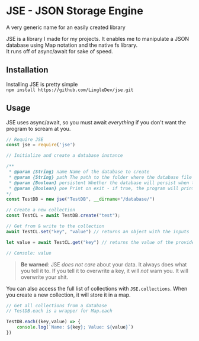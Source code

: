 # JSE - JSON Storage Engine
A very generic name for an easily created library  
  
JSE is a library I made for my projects. It enables me to manipulate a JSON database using Map notation and the native fs library.  
It runs off of async/await for sake of speed.

## Installation 

Installing JSE is pretty simple  
`npm install https://github.com/LingleDev/jse.git`

## Usage

JSE uses async/await, so you must await _everything_ if you don't want the program to scream at you.

```js
// Require JSE
const jse = require('jse')

// Initialize and create a database instance

/**
 * @param {String} name Name of the database to create
 * @param {String} path The path to the folder where the database file will be held
 * @param {Boolean} persistent Whether the database will persist when the program exits. Defaults to true
 * @param {Boolean} poe Print on exit - if true, the program will print the database file when the program exits. Defaults to false
*/
const TestDB = new jse("TestDB", __dirname+"/database/")

// Create a new collection
const TestCL = await TestDB.create("test");

// Get from & write to the collection
await TestCL.set("key", "value") // returns an object with the inputs

let value = await TestCL.get("key") // returns the value of the provided key, if said key exists

// Console: value
```  

> **Be warned**: JSE *does not care* about your data. It always does what you tell it to. If you tell it to overwrite a key, it will *not* warn you. It will overwrite your shit.

You can also access the full list of collections with `JSE.collections`. When you create a new collection, it will store it in a map.

```js
// Get all collections from a database
// TestDB.each is a wrapper for Map.each

TestDB.each((key,value) => {
	console.log(`Name: ${key}; Value: ${value}`)
})
```